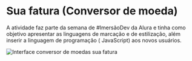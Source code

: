# Sua fatura (Conversor de moeda)
A atividade faz parte da semana de #ImersãoDev da Alura e tinha como objetivo apresentar as linguagens de marcação e de estilização, além inserir a linguagem de programação ( JavaScript) aos novos usuários. 

![Interface conversor de moedas sua fatura](https://github.com/airtonlimajr/conversordemoedassuafatura/blob/main/Webp.net-gifmaker.gif)

